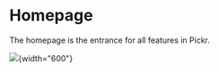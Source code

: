 # Homepage

The homepage is the entrance for all features in Pickr.

![](homepage.png){width="600"}

